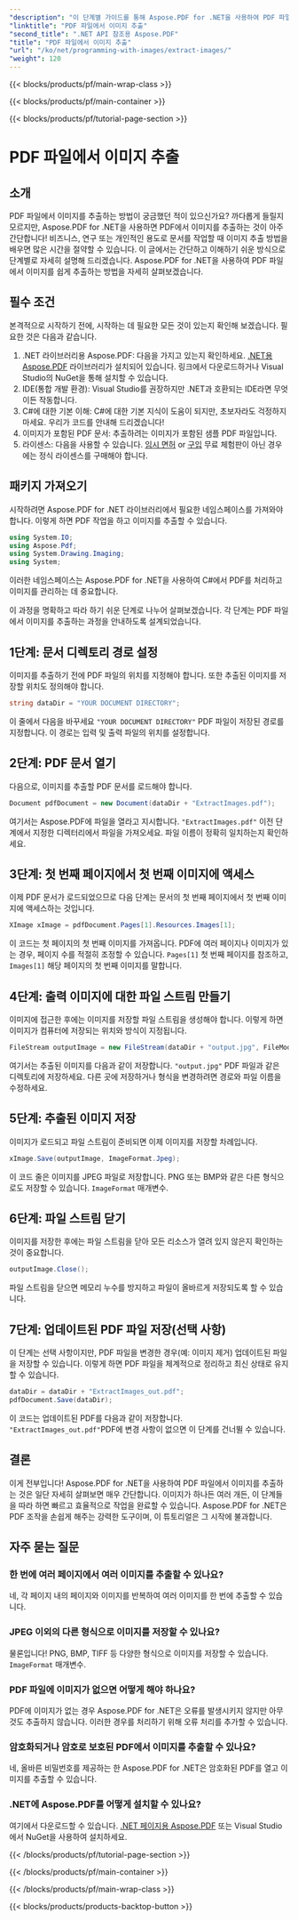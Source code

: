 ```yaml
---
"description": "이 단계별 가이드를 통해 Aspose.PDF for .NET을 사용하여 PDF 파일에서 이미지를 추출하는 방법을 알아보세요. 따라 하기 쉬운 지침으로 시작해 보세요."
"linktitle": "PDF 파일에서 이미지 추출"
"second_title": ".NET API 참조용 Aspose.PDF"
"title": "PDF 파일에서 이미지 추출"
"url": "/ko/net/programming-with-images/extract-images/"
"weight": 120
---
```


{{< blocks/products/pf/main-wrap-class >}}

{{< blocks/products/pf/main-container >}}

{{< blocks/products/pf/tutorial-page-section >}}

# PDF 파일에서 이미지 추출

## 소개

PDF 파일에서 이미지를 추출하는 방법이 궁금했던 적이 있으신가요? 까다롭게 들릴지 모르지만, Aspose.PDF for .NET을 사용하면 PDF에서 이미지를 추출하는 것이 아주 간단합니다! 비즈니스, 연구 또는 개인적인 용도로 문서를 작업할 때 이미지 추출 방법을 배우면 많은 시간을 절약할 수 있습니다. 이 글에서는 간단하고 이해하기 쉬운 방식으로 단계별로 자세히 설명해 드리겠습니다. Aspose.PDF for .NET을 사용하여 PDF 파일에서 이미지를 쉽게 추출하는 방법을 자세히 살펴보겠습니다.

## 필수 조건

본격적으로 시작하기 전에, 시작하는 데 필요한 모든 것이 있는지 확인해 보겠습니다. 필요한 것은 다음과 같습니다.

1. .NET 라이브러리용 Aspose.PDF: 다음을 가지고 있는지 확인하세요. [.NET용 Aspose.PDF](https://releases.aspose.com/pdf/net/) 라이브러리가 설치되어 있습니다. 링크에서 다운로드하거나 Visual Studio의 NuGet을 통해 설치할 수 있습니다.
2. IDE(통합 개발 환경): Visual Studio를 권장하지만 .NET과 호환되는 IDE라면 무엇이든 작동합니다.
3. C#에 대한 기본 이해: C#에 대한 기본 지식이 도움이 되지만, 초보자라도 걱정하지 마세요. 우리가 코드를 안내해 드리겠습니다!
4. 이미지가 포함된 PDF 문서: 추출하려는 이미지가 포함된 샘플 PDF 파일입니다.
5. 라이센스: 다음을 사용할 수 있습니다. [임시 면허](https://purchase.aspose.com/temp또는ary-license/) or [구입](https://purchase.aspose.com/buy) 무료 체험판이 아닌 경우에는 정식 라이센스를 구매해야 합니다.

## 패키지 가져오기

시작하려면 Aspose.PDF for .NET 라이브러리에서 필요한 네임스페이스를 가져와야 합니다. 이렇게 하면 PDF 작업을 하고 이미지를 추출할 수 있습니다.

```csharp
using System.IO;
using Aspose.Pdf;
using System.Drawing.Imaging;
using System;
```

이러한 네임스페이스는 Aspose.PDF for .NET을 사용하여 C#에서 PDF를 처리하고 이미지를 관리하는 데 중요합니다.

이 과정을 명확하고 따라 하기 쉬운 단계로 나누어 살펴보겠습니다. 각 단계는 PDF 파일에서 이미지를 추출하는 과정을 안내하도록 설계되었습니다.

## 1단계: 문서 디렉토리 경로 설정

이미지를 추출하기 전에 PDF 파일의 위치를 지정해야 합니다. 또한 추출된 이미지를 저장할 위치도 정의해야 합니다.

```csharp
string dataDir = "YOUR DOCUMENT DIRECTORY";
```

이 줄에서 다음을 바꾸세요 `"YOUR DOCUMENT DIRECTORY"` PDF 파일이 저장된 경로를 지정합니다. 이 경로는 입력 및 출력 파일의 위치를 설정합니다.

## 2단계: PDF 문서 열기

다음으로, 이미지를 추출할 PDF 문서를 로드해야 합니다.

```csharp
Document pdfDocument = new Document(dataDir + "ExtractImages.pdf");
```

여기서는 Aspose.PDF에 파일을 열라고 지시합니다. `"ExtractImages.pdf"` 이전 단계에서 지정한 디렉터리에서 파일을 가져오세요. 파일 이름이 정확히 일치하는지 확인하세요.

## 3단계: 첫 번째 페이지에서 첫 번째 이미지에 액세스

이제 PDF 문서가 로드되었으므로 다음 단계는 문서의 첫 번째 페이지에서 첫 번째 이미지에 액세스하는 것입니다.

```csharp
XImage xImage = pdfDocument.Pages[1].Resources.Images[1];
```

이 코드는 첫 페이지의 첫 번째 이미지를 가져옵니다. PDF에 여러 페이지나 이미지가 있는 경우, 페이지 수를 적절히 조정할 수 있습니다. `Pages[1]` 첫 번째 페이지를 참조하고, `Images[1]` 해당 페이지의 첫 번째 이미지를 말합니다.

## 4단계: 출력 이미지에 대한 파일 스트림 만들기

이미지에 접근한 후에는 이미지를 저장할 파일 스트림을 생성해야 합니다. 이렇게 하면 이미지가 컴퓨터에 저장되는 위치와 방식이 지정됩니다.

```csharp
FileStream outputImage = new FileStream(dataDir + "output.jpg", FileMode.Create);
```

여기서는 추출된 이미지를 다음과 같이 저장합니다. `"output.jpg"` PDF 파일과 같은 디렉토리에 저장하세요. 다른 곳에 저장하거나 형식을 변경하려면 경로와 파일 이름을 수정하세요.

## 5단계: 추출된 이미지 저장

이미지가 로드되고 파일 스트림이 준비되면 이제 이미지를 저장할 차례입니다.

```csharp
xImage.Save(outputImage, ImageFormat.Jpeg);
```

이 코드 줄은 이미지를 JPEG 파일로 저장합니다. PNG 또는 BMP와 같은 다른 형식으로도 저장할 수 있습니다. `ImageFormat` 매개변수.

## 6단계: 파일 스트림 닫기

이미지를 저장한 후에는 파일 스트림을 닫아 모든 리소스가 열려 있지 않은지 확인하는 것이 중요합니다.

```csharp
outputImage.Close();
```

파일 스트림을 닫으면 메모리 누수를 방지하고 파일이 올바르게 저장되도록 할 수 있습니다.

## 7단계: 업데이트된 PDF 파일 저장(선택 사항)

이 단계는 선택 사항이지만, PDF 파일을 변경한 경우(예: 이미지 제거) 업데이트된 파일을 저장할 수 있습니다. 이렇게 하면 PDF 파일을 체계적으로 정리하고 최신 상태로 유지할 수 있습니다.

```csharp
dataDir = dataDir + "ExtractImages_out.pdf";
pdfDocument.Save(dataDir);
```

이 코드는 업데이트된 PDF를 다음과 같이 저장합니다. `"ExtractImages_out.pdf"`PDF에 변경 사항이 없으면 이 단계를 건너뛸 수 있습니다.

## 결론

이게 전부입니다! Aspose.PDF for .NET을 사용하여 PDF 파일에서 이미지를 추출하는 것은 일단 자세히 살펴보면 매우 간단합니다. 이미지가 하나든 여러 개든, 이 단계들을 따라 하면 빠르고 효율적으로 작업을 완료할 수 있습니다. Aspose.PDF for .NET은 PDF 조작을 손쉽게 해주는 강력한 도구이며, 이 튜토리얼은 그 시작에 불과합니다. 

## 자주 묻는 질문

### 한 번에 여러 페이지에서 여러 이미지를 추출할 수 있나요?
네, 각 페이지 내의 페이지와 이미지를 반복하여 여러 이미지를 한 번에 추출할 수 있습니다.

### JPEG 이외의 다른 형식으로 이미지를 저장할 수 있나요?
물론입니다! PNG, BMP, TIFF 등 다양한 형식으로 이미지를 저장할 수 있습니다. `ImageFormat` 매개변수.

### PDF 파일에 이미지가 없으면 어떻게 해야 하나요?
PDF에 이미지가 없는 경우 Aspose.PDF for .NET은 오류를 발생시키지 않지만 아무것도 추출하지 않습니다. 이러한 경우를 처리하기 위해 오류 처리를 추가할 수 있습니다.

### 암호화되거나 암호로 보호된 PDF에서 이미지를 추출할 수 있나요?
네, 올바른 비밀번호를 제공하는 한 Aspose.PDF for .NET은 암호화된 PDF를 열고 이미지를 추출할 수 있습니다.

### .NET에 Aspose.PDF를 어떻게 설치할 수 있나요?
여기에서 다운로드할 수 있습니다. [.NET 페이지용 Aspose.PDF](https://releases.aspose.com/pdf/net/) 또는 Visual Studio에서 NuGet을 사용하여 설치하세요.

{{< /blocks/products/pf/tutorial-page-section >}}

{{< /blocks/products/pf/main-container >}}

{{< /blocks/products/pf/main-wrap-class >}}

{{< blocks/products/products-backtop-button >}}